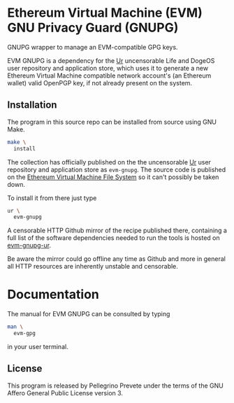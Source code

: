 [comment]: <> (SPDX-License-Identifier: AGPL-3.0)

[comment]: <> (-------------------------------------------------------------)
[comment]: <> (Copyright © 2024, 2025  Pellegrino Prevete)
[comment]: <> (All rights reserved)
[comment]: <> (-------------------------------------------------------------)

[comment]: <> (This program is free software: you can redistribute)
[comment]: <> (it and/or modify it under the terms of the GNU Affero)
[comment]: <> (General Public License as published by the Free)
[comment]: <> (Software Foundation, either version 3 of the License.)

[comment]: <> (This program is distributed in the hope that it will be useful,)
[comment]: <> (but WITHOUT ANY WARRANTY; without even the implied warranty of)
[comment]: <> (MERCHANTABILITY or FITNESS FOR A PARTICULAR PURPOSE. See the)
[comment]: <> (GNU Affero General Public License for more details.)

[comment]: <> (You should have received a copy of the GNU Affero General Public)
[comment]: <> (License along with this program.)
[comment]: <> (If not, see <https://www.gnu.org/licenses/>.)

# Ethereum Virtual Machine (EVM) GNU Privacy Guard (GNUPG)

GNUPG wrapper to manage an EVM-compatible GPG keys.


EVM GNUPG is a dependency for the
[Ur](
  https://github.com/themartiancompany/ur)
uncensorable Life and DogeOS user repository
and application store, which uses it to
generate a new Ethereum Virtual Machine
compatible network account's (an Ethereum wallet)
valid OpenPGP key, if not already present on the system.

## Installation

The program in this source repo
can be installed from source using GNU Make.

```bash
make \
  install
```

The collection has officially published on the
the uncensorable
[Ur](
  https://github.com/themartiancompany/ur)
user repository and application store as
`evm-gnupg`.
The source code is published on the
[Ethereum Virtual Machine File System](
  https://github.com/themartiancompany/evmfs)
so it can't possibly be taken down.

To install it from there just type

```bash
ur \
  evm-gnupg
```

A censorable HTTP Github mirror of the recipe published there,
containing a full list of the software dependencies needed to run the
tools is hosted on
[evm-gnupg-ur](
  https://github.com/themartiancompany/evm-gnupg-ur).

Be aware the mirror could go offline any time as Github and more
in general all HTTP resources are inherently unstable and censorable.

# Documentation

The manual for EVM GNUPG can be consulted by typing

```bash
man \
  evm-gpg
```

in your user terminal.

## License

This program is released by Pellegrino Prevete under the terms
of the GNU Affero General Public License version 3.
